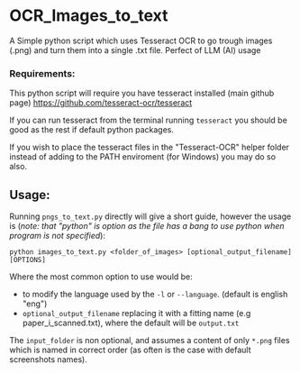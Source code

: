 # OCR_Images_to_text
A Simple python script which uses Tesseract OCR to go trough images (.png) and turn them into a single .txt file. Perfect of LLM (AI) usage

### Requirements:
This python script will require you have tesseract installed
(main github page)
https://github.com/tesseract-ocr/tesseract

If you can run tesseract from the terminal running `tesseract` you should be good as the rest if default python packages. 

If you wish to place the tesseract files in the "Tesseract-OCR" helper folder instead of adding to the PATH enviroment (for Windows) you may do so also.

## Usage:

Running `pngs_to_text.py` directly will give a short guide, however the usage is (*note: that "python" is option as the file has a bang to use python when program is not specified*):
```
python images_to_text.py <folder_of_images> [optional_output_filename] [OPTIONS]
```
Where the most common option to use would be:

* to modify the language used by the `-l` or `--language`. (default is english "eng")
* `optional_output_filename` replacing it with a fitting name (e.g paper_i_scanned.txt), where the default will be `output.txt`

The `input_folder` is non optional, and assumes a content of only `*.png` files which is named in correct order (as often is the case with default screenshots names).

